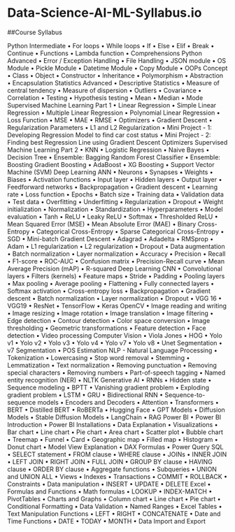 # Data-Science-AI-ML-Syllabus.io

##Course Syllabus

Python Intermediate
•	For loops
•	While loops
•	If
•	Else
•	Elif
•	Break
•	Continue
•	Functions
•	Lambda function
•	Comprehensions
Python Advanced
•	Error / Exception Handling
•	File Handling
•	JSON module
•	OS Module
•	Pickle Module
•	Datetime Module
•	Copy Module
•	OOPs Concept
•	Class
•	Object
•	Constructor
•	Inheritance
•	Polymorphism
•	Abstraction
•	Encapsulation
Statistics Advanced
•	Descriptive Statistics
•	Measure of central tendency
•	Measure of dispersion
•	Outliers
•	Covariance
•	Correlation
•	Testing
•	Hypothesis testing
•	Mean
•	Median
•	Mode
Supervised Machine Learning Part 1
•	Linear Regression
•	Simple Linear Regression
•	Multiple Linear Regression
•	Polynomial Linear Regression
•	Loss Function
•	MSE
•	MAE
•	RMSE
•	Optimizers
•	Gradient Descent
•	Regularization Parameters
•	L1 and L2 Regularization
•	Mini Project - 1: Developing Regression Model to find car cost status
•	Mini Project - 2: Finding best Regression Line using Gradient Descent Optimizers
Supervised Machine Learning Part 2
•	KNN
•	Logistic Regression
•	Naive Bayes
•	Decision Tree
•	Ensemble: Bagging Random Forest Classifier
•	Ensemble: Boosting Gradient Boosting
•	AdaBoost
•	XG Boosting
•	Support Vector Machine (SVM)
Deep Learning ANN
•	Neurons
•	Synapses
•	Weights
•	Biases
•	Activation functions
•	Input layer
•	Hidden layers
•	Output layer
•	Feedforward networks
•	Backpropagation
•	Gradient descent
•	Learning rate
•	Loss function
•	Epochs
•	Batch size
•	Training data
•	Validation data
•	Test data
•	Overfitting
•	Underfitting
•	Regularization
•	Dropout
•	Weight initialization
•	Normalization
•	Standardization
•	Hyperparameters
•	Model evaluation
•	Tanh
•	ReLU
•	Leaky ReLU
•	Softmax
•	Thresholded ReLU
•	Mean Squared Error (MSE)
•	Mean Absolute Error (MAE)
•	Binary Cross-Entropy
•	Categorical Cross-Entropy
•	Sparse Categorical Cross-Entropy
•	SGD
•	Mini-batch Gradient Descent
•	Adagrad
•	Adadelta
•	RMSprop
•	Adam
•	L1 regularization
•	L2 regularization
•	Dropout
•	Data augmentation
•	Batch normalization
•	Layer normalization
•	Accuracy
•	Precision
•	Recall
•	F1-score
•	ROC-AUC
•	Confusion matrix
•	Precision-Recall curve
•	Mean Average Precision (mAP)
•	R-squared
Deep Learning CNN
•	Convolutional layers
•	Filters (kernels)
•	Feature maps
•	Stride
•	Padding
•	Pooling layers
•	Max pooling
•	Average pooling
•	Flattening
•	Fully connected layers
•	Softmax activation
•	Cross-entropy loss
•	Backpropagation
•	Gradient descent
•	Batch normalization
•	Layer normalization
•	Dropout
•	VGG 16
•	VGG19
•	ResNet
•	TensorFlow
•	Keras
OpenCV
•	Image reading and writing
•	Image resizing
•	Image rotation
•	Image translation
•	Image filtering
•	Edge detection
•	Contour detection
•	Color space conversion
•	Image thresholding
•	Geometric transformations
•	Feature detection
•	Face detection
•	Video processing
Computer Vision
•	Viola Jones
•	HOG
•	Yolo v1
•	Yolo v2
•	Yolo v3
•	Yolo v4
•	Yolo v7
•	Yolo v8
•	Unet Segmentation
•	v7 Segmentation
•	POS Estimation
NLP - Natural Language Processing
•	Tokenization
•	Lowercasing
•	Stop word removal
•	Stemming
•	Lemmatization
•	Text normalization
•	Removing punctuation
•	Removing special characters
•	Removing numbers
•	Part-of-speech tagging
•	Named entity recognition (NER)
•	NLTK
Generative AI
•	RNNs
•	Hidden state
•	Sequence modeling
•	BPTT
•	Vanishing gradient problem
•	Exploding gradient problem
•	LSTM
•	GRU
•	Bidirectional RNN
•	Sequence-to-sequence models
•	Encoders and Decoders
•	Attention
•	Transformers
•	BERT
•	Distilled BERT
•	RoBERTa
•	Hugging Face
•	GPT Models
•	Diffusion Models
•	Stable Diffusion Models
•	LangChain
•	RAG
Power BI
•	Power BI Introduction
•	Power BI Installations
•	Data Explanation
•	Visualizations
•	Bar chart
•	Line chart
•	Pie chart
•	Area chart
•	Scatter plot
•	Bubble chart
•	Treemap
•	Funnel
•	Card
•	Geographic map
•	Filled map
•	Histogram
•	Donut chart
•	Model View Explanation
•	DAX Formulas
•	Power Query
SQL
•	SELECT statement
•	FROM clause
•	WHERE clause
•	JOINs
•	INNER JOIN
•	LEFT JOIN
•	RIGHT JOIN
•	FULL JOIN
•	GROUP BY clause
•	HAVING clause
•	ORDER BY clause
•	Aggregate functions
•	Subqueries
•	UNION and UNION ALL
•	Views
•	Indexes
•	Transactions
•	COMMIT
•	ROLLBACK
•	Constraints
•	Data manipulation
•	INSERT
•	UPDATE
•	DELETE
Excel
•	Formulas and Functions
•	Math formulas
•	LOOKUP
•	INDEX-MATCH
•	PivotTables
•	Charts and Graphs
•	Column chart
•	Line chart
•	Pie chart
•	Conditional Formatting
•	Data Validation
•	Named Ranges
•	Excel Tables
•	Text Manipulation Functions
•	LEFT
•	RIGHT
•	CONCATENATE
•	Date and Time Functions
•	DATE
•	TODAY
•	MONTH
•	Data Import and Export
